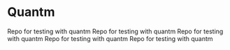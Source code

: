 # Quantm

Repo for testing with quantm
Repo for testing with quantm
Repo for testing with quantm
Repo for testing with quantm
Repo for testing with quantm

